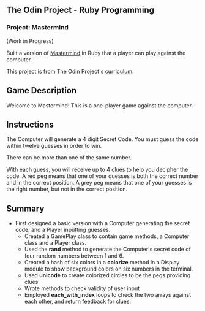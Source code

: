 ## The Odin Project - Ruby Programming 
### Project: Mastermind

(Work in Progress)

Built a version of [Mastermind](https://en.wikipedia.org/wiki/Mastermind_(board_game)) in Ruby that a player can play against the computer.

This project is from The Odin Project's [curriculum](https://www.theodinproject.com/courses/ruby-programming/lessons/mastermind).

## Game Description
Welcome to Mastermind! This is a one-player game against the computer. 

## Instructions
The Computer will generate a 4 digit Secret Code. You must guess the code within twelve guesses in order to win. 

There can be more than one of the same number.

With each guess, you will receive up to 4 clues to help you decipher the code. A red peg means that one of your guesses is both the correct number and in the correct position. A grey peg means that one of your guesses is the right number, but not in the correct position. 

## Summary 
* First designed a basic version with a Computer generating the secret code, and a Player inputting guesses.  
  * Created a GamePlay class to contain game methods, a Computer class and a Player class.
  * Used the **rand** method to generate the Computer's secret code of four random numbers between 1 and 6.
  * Created a hash of six colors in a **colorize** method in a Display module to show background colors on six numbers in the terminal.
  * Used **unicode** to create colorized circles to be the pegs providing clues.
  * Wrote methods to check validity of user input
  * Employed **each_with_index** loops to check the two arrays against each other, and return feedback for clues. 


